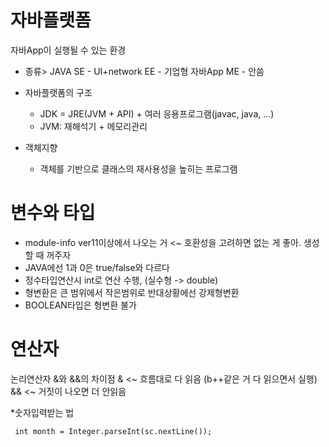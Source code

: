 # 자바플랫폼 
자바App이 실행될 수 있는 환경

- 종류>
JAVA SE - UI+network
     EE - 기업형 자바App
     ME - 안씀

- 자바플랫폼의 구조
     * JDK = JRE(JVM + API) + 여러 응용프로그램(javac, java, ...)
     * JVM: 재해석기 + 메모리관리

- 객체지향
     * 객체를 기반으로 클래스의 재사용성을 높히는 프로그램



# 변수와 타입
- module-info ver11이상에서 나오는 거 <~ 호환성을 고려하면 없는 게 좋아. 생성할 때 꺼주자
- JAVA에선 1과 0은 true/false와 다르다
- 정수타입연산시 int로 연산 수행, (실수형 -> double)
- 형변환은 큰 범위에서 작은범위로 반대상황에선 강제형변환
- BOOLEAN타입은 형변환 불가

# 연산자
논리연산자 &와 &&의 차이점
& <~ 흐름대로 다 읽음 (b++같은 거 다 읽으면서 실행)
&& <~ 거짓이 나오면 더 안읽음

*숫자입력받는 법

     int month = Integer.parseInt(sc.nextLine());
